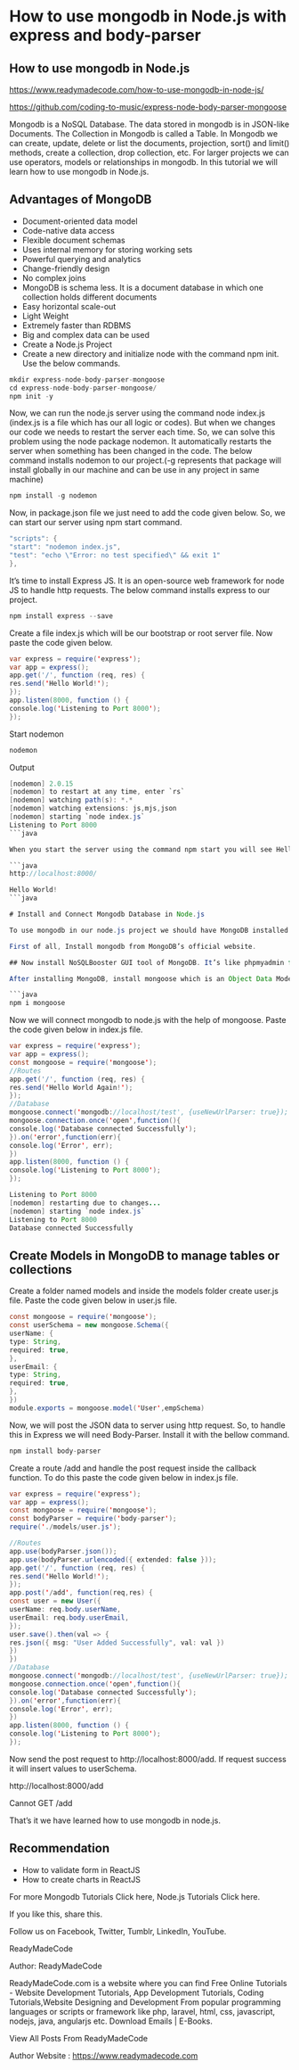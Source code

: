 # How to use mongodb in Node.js with express and body-parser

## How to use mongodb in Node.js

https://www.readymadecode.com/how-to-use-mongodb-in-node-js/

https://github.com/coding-to-music/express-node-body-parser-mongoose

Mongodb is a NoSQL Database. The data stored in mongodb is in JSON-like Documents. The Collection in Mongodb is called a Table. In Mongodb we can create, update, delete or list the documents, projection, sort() and limit() methods, create a collection, drop collection, etc. For larger projects we can use operators, models or relationships in mongodb. In this tutorial we will learn how to use mongodb in Node.js.

## Advantages of MongoDB

- Document-oriented data model
- Code-native data access
- Flexible document schemas
- Uses internal memory for storing working sets
- Powerful querying and analytics
- Change-friendly design
- No complex joins
- MongoDB is schema less. It is a document database in which one collection holds different documents
- Easy horizontal scale-out
- Light Weight
- Extremely faster than RDBMS
- Big and complex data can be used
- Create a Node.js Project
- Create a new directory and initialize node with the command npm init. Use the below commands.

```java
mkdir express-node-body-parser-mongoose
cd express-node-body-parser-mongoose/
npm init -y
```

Now, we can run the node.js server using the command node index.js (index.js is a file which has our all logic or codes). But when we changes our code we needs to restart the server each time. So, we can solve this problem using the node package nodemon. It automatically restarts the server when something has been changed in the code. The below command installs nodemon to our project.(-g represents that package will install globally in our machine and can be use in any project in same machine)

```java
npm install -g nodemon
```

Now, in package.json file we just need to add the code given below. So, we can start our server using npm start command.

```java
"scripts": {
"start": "nodemon index.js",
"test": "echo \"Error: no test specified\" && exit 1"
},
```

It’s time to install Express JS. It is an open-source web framework for node JS to handle http requests. The below command installs express to our project.

```java
npm install express --save
```

Create a file index.js which will be our bootstrap or root server file. Now paste the code given below.

```java
var express = require('express');
var app = express();
app.get('/', function (req, res) {
res.send('Hello World!');
});
app.listen(8000, function () {
console.log('Listening to Port 8000');
});
```

Start nodemon

```java
nodemon
```

Output

````java
[nodemon] 2.0.15
[nodemon] to restart at any time, enter `rs`
[nodemon] watching path(s): *.*
[nodemon] watching extensions: js,mjs,json
[nodemon] starting `node index.js`
Listening to Port 8000
```java

When you start the server using the command npm start you will see Hello World!.

```java
http://localhost:8000/

Hello World!
```java

# Install and Connect Mongodb Database in Node.js

To use mongodb in our node.js project we should have MongoDB installed in our local machine or server(during deployment).

First of all, Install mongodb from MongoDB’s official website.

## Now install NoSQLBooster GUI tool of MongoDB. It’s like phpmyadmin for mysql.

After installing MongoDB, install mongoose which is an Object Data Modeling library for MongoDB and Node js. It manages relationships between data and provides schema validation. Use the command below to install mongoose.

```java
npm i mongoose
````

Now we will connect mongodb to node.js with the help of mongoose. Paste the code given below in index.js file.

```java
var express = require('express');
var app = express();
const mongoose = require('mongoose');
//Routes
app.get('/', function (req, res) {
res.send('Hello World Again!');
});
//Database
mongoose.connect('mongodb://localhost/test', {useNewUrlParser: true});
mongoose.connection.once('open',function(){
console.log('Database connected Successfully');
}).on('error',function(err){
console.log('Error', err);
})
app.listen(8000, function () {
console.log('Listening to Port 8000');
});
```

```java
Listening to Port 8000
[nodemon] restarting due to changes...
[nodemon] starting `node index.js`
Listening to Port 8000
Database connected Successfully
```

## Create Models in MongoDB to manage tables or collections

Create a folder named models and inside the models folder create user.js file. Paste the code given below in user.js file.

```java
const mongoose = require('mongoose');
const userSchema = new mongoose.Schema({
userName: {
type: String,
required: true,
},
userEmail: {
type: String,
required: true,
},
})
module.exports = mongoose.model('User',empSchema)
```

Now, we will post the JSON data to server using http request. So, to handle this in Express we will need Body-Parser. Install it with the bellow command.

```java
npm install body-parser
```

Create a route /add and handle the post request inside the callback function. To do this paste the code given below in index.js file.

```java
var express = require('express');
var app = express();
const mongoose = require('mongoose');
const bodyParser = require('body-parser');
require('./models/user.js');

//Routes
app.use(bodyParser.json());
app.use(bodyParser.urlencoded({ extended: false }));
app.get('/', function (req, res) {
res.send('Hello World!');
});
app.post('/add', function(req,res) {
const user = new User({
userName: req.body.userName,
userEmail: req.body.userEmail,
});
user.save().then(val => {
res.json({ msg: "User Added Successfully", val: val })
})
})
//Database
mongoose.connect('mongodb://localhost/test', {useNewUrlParser: true});
mongoose.connection.once('open',function(){
console.log('Database connected Successfully');
}).on('error',function(err){
console.log('Error', err);
})
app.listen(8000, function () {
console.log('Listening to Port 8000');
});
```

Now send the post request to http://localhost:8000/add. If request success it will insert values to userSchema.

http://localhost:8000/add

Cannot GET /add

That’s it we have learned how to use mongodb in node.js.

## Recommendation

- How to validate form in ReactJS
- How to create charts in ReactJS

For more Mongodb Tutorials Click here, Node.js Tutorials Click here.

If you like this, share this.

Follow us on Facebook, Twitter, Tumblr, LinkedIn, YouTube.

ReadyMadeCode

Author: ReadyMadeCode

ReadyMadeCode.com is a website where you can find Free Online Tutorials - Website Development Tutorials, App Development Tutorials, Coding Tutorials,Website Designing and Development From popular programming languages or scripts or framework like php, laravel, html, css, javascript, nodejs, java, angularjs etc. Download Emails | E-Books.

View All Posts From ReadyMadeCode

Author Website : https://www.readymadecode.com
